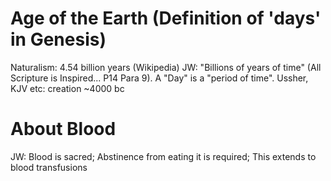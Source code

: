 # Age of the Earth (Definition of 'days' in Genesis)

Naturalism: 4.54 billion years (Wikipedia)
JW: "Billions of years of time" (All Scripture is Inspired... P14 Para 9). A "Day" is a "period of time".
Ussher, KJV etc: creation ~4000 bc

# About Blood

JW: Blood is sacred; Abstinence from eating it is required; This extends to blood transfusions
